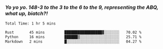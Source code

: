 ### ***Yo yo yo. 148-3 to the 3 to the 6 to the 9, representing the ABQ, what up, biatch?!***

<!--START_SECTION:waka-->

```txt
Total Time: 1 hr 5 mins

Rust       45 mins         █████████████████▓░░░░░░░   70.02 %
Python     16 mins         ██████▒░░░░░░░░░░░░░░░░░░   25.71 %
Markdown   2 mins          █░░░░░░░░░░░░░░░░░░░░░░░░   04.27 %
```

<!--END_SECTION:waka-->

<!--
**AJMC2002/AJMC2002** is a ✨ _special_ ✨ repository because its `README.md` (this file) appears on your GitHub profile.

Here are some ideas to get you started:

- 🔭 I’m currently working on ...
- 🌱 I’m currently learning ...
- 👯 I’m looking to collaborate on ...
- 🤔 I’m looking for help with ...
- 💬 Ask me about ...
- 📫 How to reach me: ...
- 😄 Pronouns: ...
- ⚡ Fun fact: ...
-->
